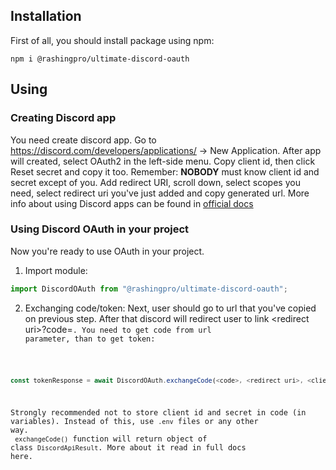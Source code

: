 ## Installation
First of all, you should install package using npm:
```
npm i @rashingpro/ultimate-discord-oauth
```

## Using
### Creating Discord app
You need create discord app. Go to https://discord.com/developers/applications/ -> New Application. After app will created, select OAuth2 in the left-side menu. Copy client id, then click Reset secret and copy it too. Remember: **NOBODY** must know client id and secret except of you. Add redirect URI, scroll down, select scopes you need, select redirect uri you've just added and copy generated url. More info about using Discord apps can be found in [official docs](https://discord.com/developers/docs/topics/oauth2)

### Using Discord OAuth in your project
Now you're ready to use OAuth in your project.
1. Import module:
```javascript
import DiscordOAuth from "@rashingpro/ultimate-discord-oauth";
```
2. Exchanging code/token:
   Next, user should go to url that you've copied on previous step. After that discord will redirect user to link \<redirect uri\>?code=<code>. You need to get code from url parameter, than to get token:
```javascript
const tokenResponse = await DiscordOAuth.exchangeCode(<code>, <redirect uri>, <client id>, <client secret>);
```
Strongly recommended not to store client id and secret in code (in variables). Instead of this, use `.env` files or any other way.<br>
`exchangeCode()` function will return object of class `DiscordApiResult`. More about it read in full docs here.
